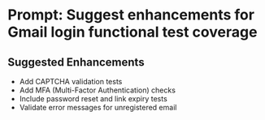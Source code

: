 # Prompt: Suggest enhancements for Gmail login functional test coverage

## Suggested Enhancements
- Add CAPTCHA validation tests
- Add MFA (Multi-Factor Authentication) checks
- Include password reset and link expiry tests
- Validate error messages for unregistered email
